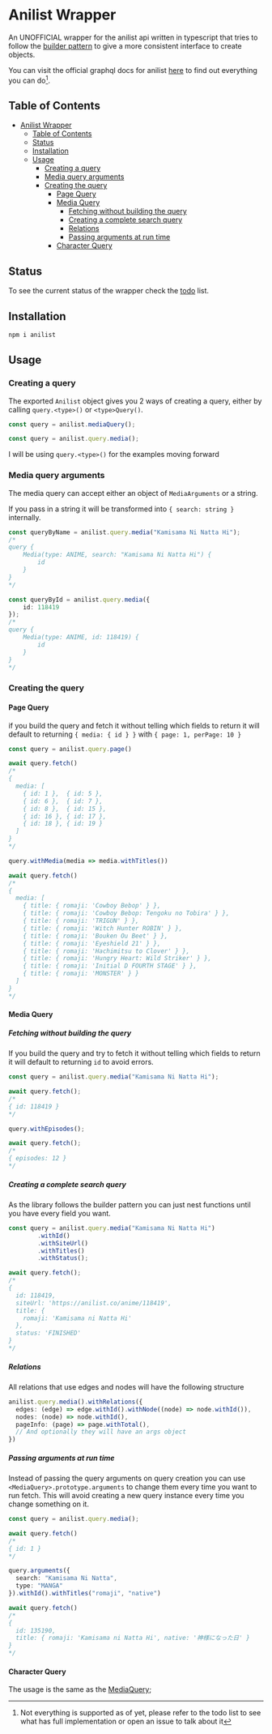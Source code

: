 # Anilist Wrapper

An UNOFFICIAL wrapper for the anilist api written in typescript that tries to follow the [builder pattern](https://refactoring.guru/design-patterns/builder) to give a more consistent interface to create objects.

You can visit the official graphql docs for anilist [here](https://anilist.github.io/ApiV2-GraphQL-Docs/) to find out everything you can do[^*].

## Table of Contents

- [Anilist Wrapper](#anilist-wrapper)
  - [Table of Contents](#table-of-contents)
  - [Status](#status)
  - [Installation](#installation)
  - [Usage](#usage)
    - [Creating a query](#creating-a-query)
    - [Media query arguments](#media-query-arguments)
    - [Creating the query](#creating-the-query)
      - [Page Query](#page-query)
      - [Media Query](#media-query)
        - [Fetching without building the query](#fetching-without-building-the-query)
        - [Creating a complete search query](#creating-a-complete-search-query)
        - [Relations](#relations)
        - [Passing arguments at run time](#passing-arguments-at-run-time)
      - [Character Query](#character-query)

## Status

To see the current status of the wrapper check the [todo](TODO.md) list.

## Installation

```sh
npm i anilist
```

## Usage

### Creating a query

The exported `Anilist` object gives you 2 ways of creating a query, either by calling `query.<type>()` or `<type>Query()`.

```ts
const query = anilist.mediaQuery();
```
```ts
const query = anilist.query.media();
```

I will be using `query.<type>()` for the examples moving forward

### Media query arguments

The media query can accept either an object of `MediaArguments` or a string.

If you pass in a string it will be transformed into `{ search: string }` internally.

```ts
const queryByName = anilist.query.media("Kamisama Ni Natta Hi");
/*
query {
    Media(type: ANIME, search: "Kamisama Ni Natta Hi") {
        id
    }
}
*/

const queryById = anilist.query.media({
    id: 118419
});
/*
query {
    Media(type: ANIME, id: 118419) {
        id
    }
}
*/
```

### Creating the query

#### Page Query

if you build the query and fetch it without telling which fields to return it will default to returning `{ media: { id } }` with `{ page: 1, perPage: 10 }`

```ts
const query = anilist.query.page()

await query.fetch()
/*
{
  media: [
    { id: 1 },  { id: 5 }, 
    { id: 6 },  { id: 7 }, 
    { id: 8 },  { id: 15 },
    { id: 16 }, { id: 17 },
    { id: 18 }, { id: 19 } 
  ]
}
*/

query.withMedia(media => media.withTitles())

await query.fetch()
/*
{
  media: [
    { title: { romaji: 'Cowboy Bebop' } },
    { title: { romaji: 'Cowboy Bebop: Tengoku no Tobira' } },
    { title: { romaji: 'TRIGUN' } },
    { title: { romaji: 'Witch Hunter ROBIN' } },
    { title: { romaji: 'Bouken Ou Beet' } },
    { title: { romaji: 'Eyeshield 21' } },
    { title: { romaji: 'Hachimitsu to Clover' } },
    { title: { romaji: 'Hungry Heart: Wild Striker' } },
    { title: { romaji: 'Initial D FOURTH STAGE' } },
    { title: { romaji: 'MONSTER' } }
  ]
}
*/
```

#### Media Query

##### Fetching without building the query

If you build the query and try to fetch it without telling which fields to return it will default to returning `id` to avoid errors.

```ts
const query = anilist.query.media("Kamisama Ni Natta Hi");

await query.fetch();
/*
{ id: 118419 }
*/

query.withEpisodes();

await query.fetch();
/*
{ episodes: 12 }
*/
```

##### Creating a complete search query

As the library follows the builder pattern you can just nest functions until you have every field you want.

```ts
const query = anilist.query.media("Kamisama Ni Natta Hi")
        .withId()
        .withSiteUrl()
        .withTitles()
        .withStatus();

await query.fetch();
/*
{
  id: 118419,
  siteUrl: 'https://anilist.co/anime/118419',
  title: {
    romaji: 'Kamisama ni Natta Hi'
  },
  status: 'FINISHED'
}
*/
```

##### Relations

All relations that use edges and nodes will have the following structure

```ts
anilist.query.media().withRelations({
  edges: (edge) => edge.withId().withNode((node) => node.withId()),
  nodes: (node) => node.withId(),
  pageInfo: (page) => page.withTotal(),
  // And optionally they will have an args object
})
```

##### Passing arguments at run time

Instead of passing the query arguments on query creation you can use `<MediaQuery>.prototype.arguments` to change them every time you want to run fetch. This will avoid creating a new query instance every time you change something on it.

```ts
const query = anilist.query.media();

await query.fetch()
/*
{ id: 1 }
*/

query.arguments({
  search: "Kamisama Ni Natta",
  type: "MANGA"
}).withId().withTitles("romaji", "native")

await query.fetch()
/*
{
  id: 135190,
  title: { romaji: 'Kamisama ni Natta Hi', native: '神様になった日' }
}
*/
```

#### Character Query

The usage is the same as the [MediaQuery](#media-query);

[^*]: Not everything is supported as of yet, please refer to the todo list to see what has full implementation or open an issue to talk about it 